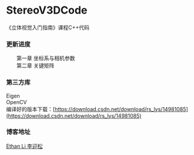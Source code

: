 # StereoV3DCode
《立体视觉入门指南》课程C++代码

### 更新进度
&emsp;&emsp;第一章 坐标系与相机参数
<br>&emsp;&emsp;第二章 关键矩阵

### 第三方库
Eigen
<br>OpenCV
<br>编译好的版本下载：[https://download.csdn.net/download/rs_lys/14981085](https://download.csdn.net/download/rs_lys/14981085)

### 博客地址
[Ethan Li 李迎松](https://blog.csdn.net/rs_lys)
